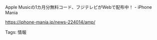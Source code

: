 Apple Musicの1カ月分無料コード、フジテレビがWebで配布中！ - iPhone  
Mania  

https://iphone-mania.jp/news-224014/amp/

Tags: 情報